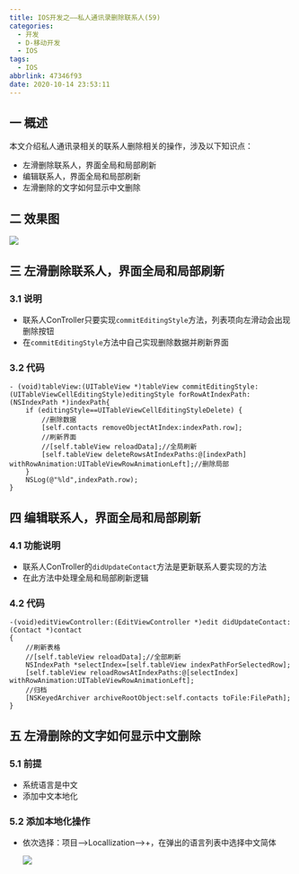 ```yaml
---
title: IOS开发之——私人通讯录删除联系人(59)
categories:
  - 开发
  - D-移动开发
  - IOS
tags:
  - IOS
abbrlink: 47346f93
date: 2020-10-14 23:53:11
---
```

## 一 概述

本文介绍私人通讯录相关的联系人删除相关的操作，涉及以下知识点：

* 左滑删除联系人，界面全局和局部刷新
* 编辑联系人，界面全局和局部刷新
* 左滑删除的文字如何显示中文删除

<!--more-->

## 二 效果图

![][1]

## 三 左滑删除联系人，界面全局和局部刷新

### 3.1 说明

* 联系人ConTroller只要实现`commitEditingStyle`方法，列表项向左滑动会出现删除按钮
* 在`commitEditingStyle`方法中自己实现删除数据并刷新界面

### 3.2 代码

```
- (void)tableView:(UITableView *)tableView commitEditingStyle:(UITableViewCellEditingStyle)editingStyle forRowAtIndexPath:(NSIndexPath *)indexPath{
    if (editingStyle==UITableViewCellEditingStyleDelete) {
        //删除数据
        [self.contacts removeObjectAtIndex:indexPath.row];
        //刷新界面
        //[self.tableView reloadData];//全局刷新
        [self.tableView deleteRowsAtIndexPaths:@[indexPath] withRowAnimation:UITableViewRowAnimationLeft];//删除局部
    }
    NSLog(@"%ld",indexPath.row);
}
```

## 四 编辑联系人，界面全局和局部刷新

### 4.1 功能说明

* 联系人ConTroller的`didUpdateContact`方法是更新联系人要实现的方法
* 在此方法中处理全局和局部刷新逻辑

### 4.2 代码

```
-(void)editViewController:(EditViewController *)edit didUpdateContact:(Contact *)contact
{
    //刷新表格
    //[self.tableView reloadData];//全部刷新
    NSIndexPath *selectIndex=[self.tableView indexPathForSelectedRow];
    [self.tableView reloadRowsAtIndexPaths:@[selectIndex] withRowAnimation:UITableViewRowAnimationLeft];
    //归档
    [NSKeyedArchiver archiveRootObject:self.contacts toFile:FilePath];
}
```

## 五 左滑删除的文字如何显示中文删除

### 5.1 前提

* 系统语言是中文
* 添加中文本地化

### 5.2 添加本地化操作

* 依次选择：项目——>Locallization——>+，在弹出的语言列表中选择中文简体

  ![][2]


[1]:https://cdn.jsdelivr.net/gh/PGzxc/CDN@master/blog-ios/ios-sirentongxunlu-delete-contact.gif
[2]:https://cdn.jsdelivr.net/gh/PGzxc/CDN@master/blog-ios/ios-sirentongxunlu-local-add.gif